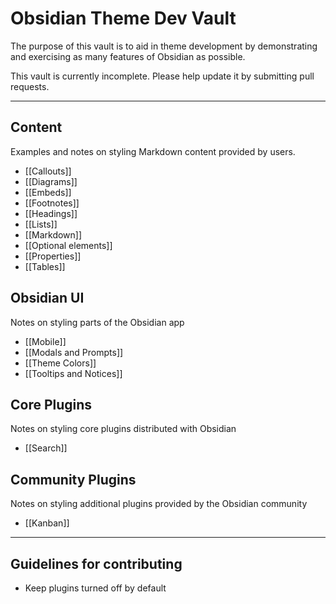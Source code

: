 # Obsidian Theme Dev Vault

The purpose of this vault is to aid in theme development by demonstrating and exercising as many features of Obsidian as possible.

This vault is currently incomplete. Please help update it by submitting pull requests.

- - -
## Content
Examples and notes on styling Markdown content provided by users.
- [[Callouts]]
- [[Diagrams]]
- [[Embeds]]
- [[Footnotes]]
- [[Headings]]
- [[Lists]]
- [[Markdown]]
- [[Optional elements]]
- [[Properties]]
- [[Tables]]
## Obsidian UI
Notes on styling parts of the Obsidian app
- [[Mobile]]
- [[Modals and Prompts]]
- [[Theme Colors]]
- [[Tooltips and Notices]]
## Core Plugins
Notes on styling core plugins distributed with Obsidian
- [[Search]]
## Community Plugins
Notes on styling additional plugins provided by the Obsidian community
- [[Kanban]]

- - -
## Guidelines for contributing
- Keep plugins turned off by default
